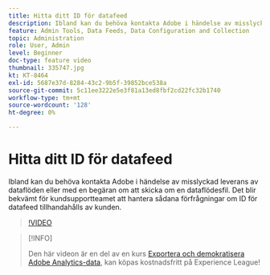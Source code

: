 ```yaml
---
title: Hitta ditt ID för datafeed
description: Ibland kan du behöva kontakta Adobe i händelse av misslyckad leverans av dataflöden eller med en begäran om att skicka om en dataflödesfil. Det blir bekvämt för kundsupportteamet att hantera sådana förfrågningar om ID för datafeed tillhandahålls av kunden.
feature: Admin Tools, Data Feeds, Data Configuration and Collection
topic: Administration
role: User, Admin
level: Beginner
doc-type: feature video
thumbnail: 335747.jpg
kt: KT-8464
exl-id: 5687e37d-8284-43c2-9b5f-39852bce538a
source-git-commit: 5c11ee3222e5e3f81a13ed8fbf2cd22fc32b1740
workflow-type: tm+mt
source-wordcount: '128'
ht-degree: 0%

---
```


# Hitta ditt ID för datafeed

Ibland kan du behöva kontakta Adobe i händelse av misslyckad leverans av dataflöden eller med en begäran om att skicka om en dataflödesfil. Det blir bekvämt för kundsupportteamet att hantera sådana förfrågningar om ID för datafeed tillhandahålls av kunden.

>[!VIDEO](https://video.tv.adobe.com/v/335747/?quality=12&learn=on)

>[!INFO]
>
> Den här videon är en del av en kurs [Exportera och demokratisera Adobe Analytics-data](https://experienceleague.adobe.com/?recommended=Analytics-A-1-2022.1.democratizing), kan köpas kostnadsfritt på Experience League!